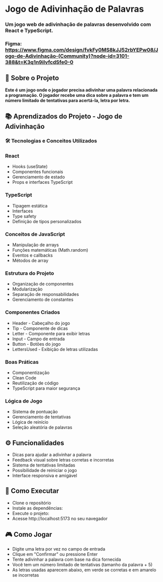 # **Jogo de Adivinhação de Palavras**

### Um jogo web de adivinhação de palavras desenvolvido com React e TypeScript.

### Figma: https://www.figma.com/design/fvkFy0MS8kJJ52rbYEPw08/Jogo-de-Adivinhação-(Community)?node-id=3101-388&t=K3q1n9iIvfcdSfe0-0

## 📝 Sobre o Projeto
**Este é um jogo onde o jogador precisa adivinhar uma palavra relacionada a programação. O jogador recebe uma dica sobre a palavra e tem um número limitado de tentativas para acertá-la, letra por letra.**



## 📚 Aprendizados do Projeto - Jogo de Adivinhação
### 🛠️ Tecnologias e Conceitos Utilizados

### React
- Hooks (useState)
- Componentes funcionais
- Gerenciamento de estado
- Props e interfaces TypeScript

### TypeScript
- Tipagem estática
- Interfaces
- Type safety
- Definição de tipos personalizados

### Conceitos de JavaScript
- Manipulação de arrays
- Funções matemáticas (Math.random)
- Eventos e callbacks
- Métodos de array

### Estrutura do Projeto
- Organização de componentes
- Modularização
- Separação de responsabilidades
- Gerenciamento de constantes

### Componentes Criados
- Header - Cabeçalho do jogo
- Tip - Componente de dicas
- Letter - Componente para exibir letras
- Input - Campo de entrada
- Button - Botões do jogo
- LettersUsed - Exibição de letras utilizadas

### Boas Práticas
- Componentização
- Clean Code
- Reutilização de código
- TypeScript para maior segurança

### Lógica de Jogo
- Sistema de pontuação
- Gerenciamento de tentativas
- Lógica de reinício
- Seleção aleatória de palavras

## ⚙️ Funcionalidades
- Dicas para ajudar a adivinhar a palavra
- Feedback visual sobre letras corretas e incorretas
-  Sistema de tentativas limitadas
-  Possibilidade de reiniciar o jogo
-  Interface responsiva e amigável

## 🚀 Como Executar
- Clone o repositório
- Instale as dependências:
- Execute o projeto:
- Acesse http://localhost:5173 no seu navegador

## 🎮 Como Jogar
- Digite uma letra por vez no campo de entrada
- Clique em "Confirmar" ou pressione Enter
- Tente adivinhar a palavra com base na dica fornecida
- Você tem um número limitado de tentativas (tamanho da palavra + 5)
- As letras usadas aparecem abaixo, em verde se corretas e em amarelo se incorretas
